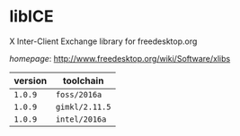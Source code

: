 # libICE

X Inter-Client Exchange library for freedesktop.org

*homepage*: <http://www.freedesktop.org/wiki/Software/xlibs>

version | toolchain
--------|----------
``1.0.9`` | ``foss/2016a``
``1.0.9`` | ``gimkl/2.11.5``
``1.0.9`` | ``intel/2016a``

